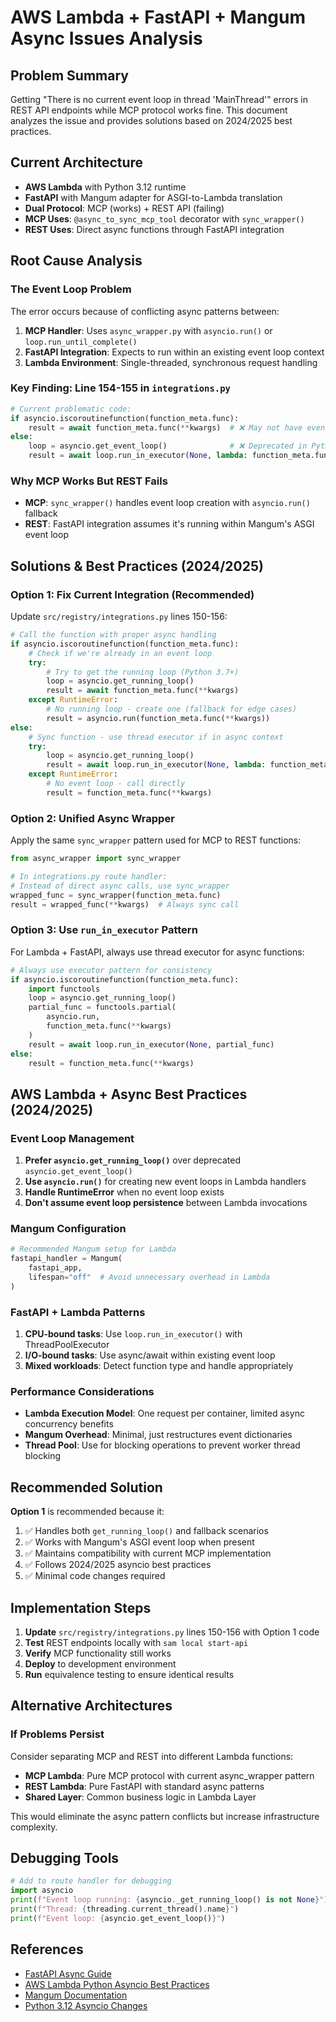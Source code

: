 # AWS Lambda + FastAPI + Mangum Async Issues Analysis

## Problem Summary

Getting "There is no current event loop in thread 'MainThread'" errors in REST API endpoints while MCP protocol works fine. This document analyzes the issue and provides solutions based on 2024/2025 best practices.

## Current Architecture

- **AWS Lambda** with Python 3.12 runtime
- **FastAPI** with Mangum adapter for ASGI-to-Lambda translation
- **Dual Protocol**: MCP (works) + REST API (failing)
- **MCP Uses**: `@async_to_sync_mcp_tool` decorator with `sync_wrapper()`
- **REST Uses**: Direct async functions through FastAPI integration

## Root Cause Analysis

### The Event Loop Problem

The error occurs because of conflicting async patterns between:

1. **MCP Handler**: Uses `async_wrapper.py` with `asyncio.run()` or `loop.run_until_complete()`
2. **FastAPI Integration**: Expects to run within an existing event loop context
3. **Lambda Environment**: Single-threaded, synchronous request handling

### Key Finding: Line 154-155 in `integrations.py`

```python
# Current problematic code:
if asyncio.iscoroutinefunction(function_meta.func):
    result = await function_meta.func(**kwargs)  # ❌ May not have event loop
else:
    loop = asyncio.get_event_loop()              # ❌ Deprecated in Python 3.12
    result = await loop.run_in_executor(None, lambda: function_meta.func(**kwargs))
```

### Why MCP Works But REST Fails

- **MCP**: `sync_wrapper()` handles event loop creation with `asyncio.run()` fallback
- **REST**: FastAPI integration assumes it's running within Mangum's ASGI event loop

## Solutions & Best Practices (2024/2025)

### Option 1: Fix Current Integration (Recommended)

Update `src/registry/integrations.py` lines 150-156:

```python
# Call the function with proper async handling
if asyncio.iscoroutinefunction(function_meta.func):
    # Check if we're already in an event loop
    try:
        # Try to get the running loop (Python 3.7+)
        loop = asyncio.get_running_loop()
        result = await function_meta.func(**kwargs)
    except RuntimeError:
        # No running loop - create one (fallback for edge cases)
        result = asyncio.run(function_meta.func(**kwargs))
else:
    # Sync function - use thread executor if in async context
    try:
        loop = asyncio.get_running_loop()
        result = await loop.run_in_executor(None, lambda: function_meta.func(**kwargs))
    except RuntimeError:
        # No event loop - call directly
        result = function_meta.func(**kwargs)
```

### Option 2: Unified Async Wrapper

Apply the same `sync_wrapper` pattern used for MCP to REST functions:

```python
from async_wrapper import sync_wrapper

# In integrations.py route handler:
# Instead of direct async calls, use sync_wrapper
wrapped_func = sync_wrapper(function_meta.func)
result = wrapped_func(**kwargs)  # Always sync call
```

### Option 3: Use `run_in_executor` Pattern

For Lambda + FastAPI, always use thread executor for async functions:

```python
# Always use executor pattern for consistency
if asyncio.iscoroutinefunction(function_meta.func):
    import functools
    loop = asyncio.get_running_loop()
    partial_func = functools.partial(
        asyncio.run, 
        function_meta.func(**kwargs)
    )
    result = await loop.run_in_executor(None, partial_func)
else:
    result = function_meta.func(**kwargs)
```

## AWS Lambda + Async Best Practices (2024/2025)

### Event Loop Management

1. **Prefer `asyncio.get_running_loop()`** over deprecated `asyncio.get_event_loop()`
2. **Use `asyncio.run()`** for creating new event loops in Lambda handlers
3. **Handle RuntimeError** when no event loop exists
4. **Don't assume event loop persistence** between Lambda invocations

### Mangum Configuration

```python
# Recommended Mangum setup for Lambda
fastapi_handler = Mangum(
    fastapi_app, 
    lifespan="off"  # Avoid unnecessary overhead in Lambda
)
```

### FastAPI + Lambda Patterns

1. **CPU-bound tasks**: Use `loop.run_in_executor()` with ThreadPoolExecutor
2. **I/O-bound tasks**: Use async/await within existing event loop
3. **Mixed workloads**: Detect function type and handle appropriately

### Performance Considerations

- **Lambda Execution Model**: One request per container, limited async concurrency benefits
- **Mangum Overhead**: Minimal, just restructures event dictionaries
- **Thread Pool**: Use for blocking operations to prevent worker thread blocking

## Recommended Solution

**Option 1** is recommended because it:

1. ✅ Handles both `get_running_loop()` and fallback scenarios
2. ✅ Works with Mangum's ASGI event loop when present
3. ✅ Maintains compatibility with current MCP implementation
4. ✅ Follows 2024/2025 asyncio best practices
5. ✅ Minimal code changes required

## Implementation Steps

1. **Update** `src/registry/integrations.py` lines 150-156 with Option 1 code
2. **Test** REST endpoints locally with `sam local start-api`
3. **Verify** MCP functionality still works
4. **Deploy** to development environment
5. **Run** equivalence testing to ensure identical results

## Alternative Architectures

### If Problems Persist

Consider separating MCP and REST into different Lambda functions:

- **MCP Lambda**: Pure MCP protocol with current async_wrapper pattern
- **REST Lambda**: Pure FastAPI with standard async patterns
- **Shared Layer**: Common business logic in Lambda Layer

This would eliminate the async pattern conflicts but increase infrastructure complexity.

## Debugging Tools

```python
# Add to route handler for debugging
import asyncio
print(f"Event loop running: {asyncio._get_running_loop() is not None}")
print(f"Thread: {threading.current_thread().name}")
print(f"Event loop: {asyncio.get_event_loop()}")
```

## References

- [FastAPI Async Guide](https://fastapi.tiangolo.com/async/)
- [AWS Lambda Python Asyncio Best Practices](https://aws.amazon.com/blogs/compute/parallel-processing-in-python-with-aws-lambda/)
- [Mangum Documentation](https://mangum.io/)
- [Python 3.12 Asyncio Changes](https://docs.python.org/3/library/asyncio-eventloop.html)